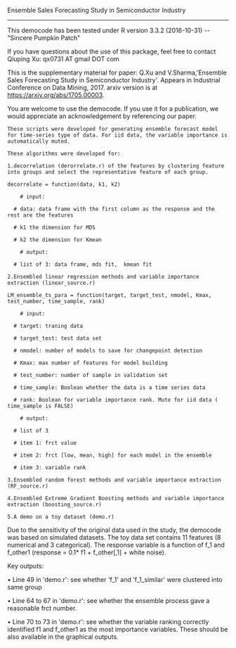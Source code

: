 Ensemble Sales Forecasting Study in Semiconductor Industry

*****************************************************
This democode has been tested under 
R version 3.3.2 (2016-10-31) -- "Sincere Pumpkin Patch"


If you have questions about the use of this package, feel free to contact 
Qiuping Xu: qx0731 AT gmail DOT com 

This is the supplementary material for paper: Q.Xu and V.Sharma,'Ensemble Sales Forecasting Study in Semiconductor Industry'. Appears in Industrial Conference on Data Mining, 2017. arxiv version is at https://arxiv.org/abs/1705.00003. 

You are welcome to use the democode. If you use it for a publication, we would appreciate an acknowledgement by referencing our paper.

~~~~~~~~~~~~~~~~~~~~~~~~~~~~~~~~~~~~~~~~~~~~~~~~~~~~~~~~~~~~~~~~~~~~~~~~~~~~~~~~~~~~~~~~~
These scripts were developed for generating ensemble forecast model for time-series type of data. For iid data, the variable importance is automatically muted. 

These algorithms were developed for:

1.decorrelation (derorrelate.r) of the features by clustering feature into groups and select the representative feature of each group.

decorrelate = function(data, k1, k2)

	# input: 
	
  # data: data frame with the first column as the response and the rest are the features 
  
  # k1 the dimension for MDS
  
  # k2 the dimension for Kmean
  
	# output: 
	
  # list of 3: data frame, mds fit,  kmean fit

2.Ensembled linear regression methods and variable importance extraction (linear_source.r)

LM_ensemble_ts_para = function(target, target_test, nmodel, Kmax, test_number, time_sample, rank)

	# input: 
	
  # target: traning data
  
  # target_test: test data set
  
  # nmodel: number of models to save for changepoint detection 
  
  # Kmax: max number of features for model building 
  
  # test_number: number of sample in validation set
  
  # time_sample: Boolean whether the data is a time series data
  
  # rank: Boolean for variable importance rank. Mute for iid data ( time_sample is FALSE)
  
	# output: 
	
  # list of 3
  
  # item 1: frct value
  
  # item 2: frct [low, mean, high] for each model in the ensemble 
  
  # item 3: variable rank

3.Ensembled random forest methods and variable importance extraction (RF_source.r)
	
4.Ensembled Extreme Gradient Boosting methods and variable importance extraction (boosting_source.r)

5.A demo on a toy dataset (demo.r)
~~~~~~~~~~~~~~~~~~~~~~~~~~~~~~~~~~~~~~~~~~~~~~~~~~~~~~~~~~~~~~~~~~~~~~~~~~~~~~~~~~~~~~~~~

Due to the sensitivity of the original data used in the study, the democode was based on simulated datasets. 
The toy data set contains 11 features (8 numerical and 3 categorical). The response variable is a function of f_1 and f_other1 (response = 0.1* f1 + f_other[,1] + white noise). 

Key outputs: 

•	Line 49 in 'demo.r': see whether 'f_1' and 'f_1_similar' were clustered into same group

•	Line 64 to 67 in 'demo.r': see whether the ensemble process gave a reasonable frct number. 

•	Line 70 to 73 in 'demo.r': see whether the variable ranking correctly identified f1 and f_other1 as the most importance variables. These should be also available in the graphical outputs. 

